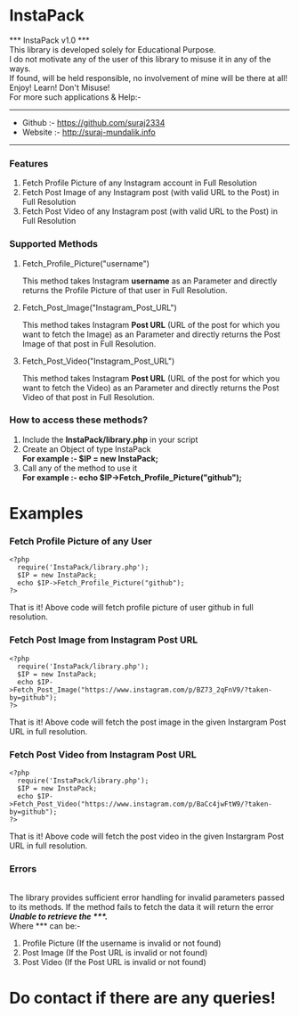 # InstaPack
*** InstaPack v1.0 ***  
This library is developed solely for Educational Purpose.  
I do not motivate any of the user of this library to misuse it in any of the ways.  
If found, will be held responsible, no involvement of mine will be there at all!  
Enjoy! Learn! Don't Misuse!  
For more such applications & Help:-  
*******************************************  
* Github  :- https://github.com/suraj2334
* Website :- http://suraj-mundalik.info  
*******************************************  
  
<b><h3>Features</h3></b>  
1. Fetch Profile Picture of any Instagram account in Full Resolution  
2. Fetch Post Image of any Instagram post (with valid URL to the Post) in Full Resolution  
3. Fetch Post Video of any Instagram post (with valid URL to the Post) in Full Resolution  

<b><h3>Supported Methods</h3></b>  
1. Fetch_Profile_Picture("username")  

   This method takes Instagram <b>username</b> as an Parameter and directly returns the Profile Picture of that user in Full Resolution.  

2. Fetch_Post_Image("Instagram_Post_URL")  

   This method takes Instagram <b>Post URL</b> (URL of the post for which you want to fetch the Image) as an Parameter and directly returns the Post Image of that post in Full Resolution.  

3. Fetch_Post_Video("Instagram_Post_URL")  

   This method takes Instagram <b>Post URL</b> (URL of the post for which you want to fetch the Video) as an Parameter and directly returns the Post Video of that post in Full Resolution.  


<b><h3>How to access these methods?</h3></b>  

1. Include the <b>InstaPack/library.php</b> in your script  
2. Create an Object of type InstaPack  
   <b>For example :- $IP = new InstaPack;</b>  
3. Call any of the method to use it  
   <b>For example :- echo $IP->Fetch_Profile_Picture("github");</b>  
   
<b><h1>Examples</h1></b>  

<b><h3>Fetch Profile Picture of any User</h3></b>  
```  
<?php  
  require('InstaPack/library.php');  
  $IP = new InstaPack;  
  echo $IP->Fetch_Profile_Picture("github");    
?>  
```  

That is it! Above code will fetch profile picture of user github in full resolution.  

<b><h3>Fetch Post Image from Instagram Post URL</h3></b>  
```  
<?php  
  require('InstaPack/library.php');  
  $IP = new InstaPack;  
  echo $IP->Fetch_Post_Image("https://www.instagram.com/p/BZ73_2qFnV9/?taken-by=github");  
?>  
```  

That is it! Above code will fetch the post image in the given Instargram Post URL in full resolution.  

<b><h3>Fetch Post Video from Instagram Post URL</h3></b>  
```  
<?php  
  require('InstaPack/library.php');  
  $IP = new InstaPack;  
  echo $IP->Fetch_Post_Video("https://www.instagram.com/p/BaCc4jwFtW9/?taken-by=github");  
?>  
```  

That is it! Above code will fetch the post video in the given Instargram Post URL in full resolution.  

<b><h3>Errors</h3></b>  
The library provides sufficient error handling for invalid parameters passed to its methods. If the method fails to fetch the data it will return the error <b><i>Unable to retrieve the ***.</b></i>  
Where *** can be:-  
1. Profile Picture (If the username is invalid or not found)  
2. Post Image (If the Post URL is invalid or not found)  
3. Post Video (If the Post URL is invalid or not found)  

<b><h1>Do contact if there are any queries!</h1></b>  
